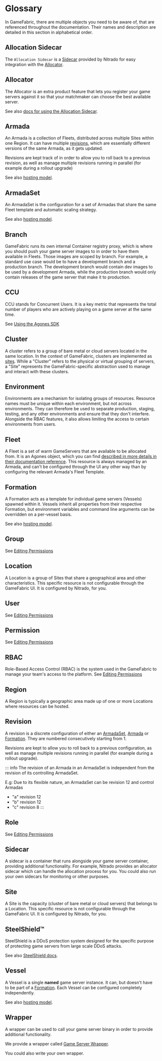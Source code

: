 # Glossary

In GameFabric, there are multiple objects you need to be aware of, that are referenced throughout the documentation. Their names and description are detailed in this section in alphabetical order.


## Allocation Sidecar
The `Allocation Sidecar` is a [Sidecar](#sidecar) provided by Nitrado for easy integration with the [Allocator](#allocator).


## Allocator
The Allocator is an extra product feature that lets you register your game servers against it so that your matchmaker can choose the best available server.


See also [docs for using the Allocation Sidecar](/multiplayer-servers/multiplayer-services/server-allocation/automatically-registering-game-servers).


## Armada

An Armada is a collection of Fleets, distributed across multiple Sites within one Region.
It can have multiple [revisions](/multiplayer-servers/getting-started/glossary#revision), which are essentially different versions of the same Armada, as it gets updated.


Revisions are kept track of in order to allow you to roll back to a previous revision, as well as manage multiple revisions running in parallel (for example during a rollout upgrade)


See also [hosting model](/multiplayer-servers/hosting-models/identifying-your-hosting-model).

## ArmadaSet

An ArmadaSet is the configuration for a set of Armadas that share the same Fleet template and automatic scaling strategy.


See also [hosting model](/multiplayer-servers/hosting-models/identifying-your-hosting-model).

## Branch

GameFabric runs its own internal Container registry proxy, which is where you should push your game server images to in order to have them available in Fleets.
Those images are scoped by branch. For example, a standard use case would be to have a development branch and a production branch. The development branch would contain dev images to be used by a development Armada, while the production branch would only contain releases of the game server that make it to production.

## CCU
CCU stands for Concurrent Users. It is a key metric that represents the total number of players who are actively playing on a game server at the same time.

See [Using the Agones SDK](/multiplayer-servers/getting-started/using-the-agones-sdk.md#player-count-and-capacity-tracking)

## Cluster
A cluster refers to a group of bare metal or cloud servers located in the same location.
In the context of GameFabric, clusters are implemented as [sites](/multiplayer-servers/getting-started/glossary#site). While a "Cluster" refers to the physical or virtual grouping of servers, a "Site" represents the GameFabric-specific abstraction used to manage and interact with these clusters.


## Environment

Environments are a mechanism for isolating groups of resources. Resource names must be unique within each environment, but not across environments.
They can therefore be used to separate production, staging, testing, and any other environments and ensure that they don't interfere.
Alongside the RBAC features, it also allows limiting the access to certain environments from users.

## Fleet

A Fleet is a set of warm GameServers that are available to be allocated from.
It is an Agones object, which you can find [described in more details in their documentation reference](https://agones.dev/site/docs/reference/fleet/).
This resource is always managed by an Armada, and can't be configured through the UI any other way than by configuring the relevant Armada's Fleet Template.

## Formation

A Formation acts as a template for individual game servers (Vessels) spawned within it. Vessels inherit all properties from their respective Formation, but environment variables and command line arguments can be overridden on a per-vessel basis.


See also [hosting model](/multiplayer-servers/hosting-models/identifying-your-hosting-model).

## Group
See [Editing Permissions](/multiplayer-servers/getting-started/editing-permissions#group)

## Location
A Location is a group of Sites that share a geographical area and other characteristics.
This specific resource is not configurable through the GameFabric UI. It is configured by Nitrado, for you.

## User
See [Editing Permissions](/multiplayer-servers/getting-started/editing-permissions#user)

## Permission
See [Editing Permissions](/multiplayer-servers/getting-started/editing-permissions)

## RBAC
Role-Based Access Control (RBAC) is the system used in the GameFabric to manage your team's access to the platform.
See [Editing Permissions](/multiplayer-servers/getting-started/editing-permissions)

## Region

A Region is typically a geographic area made up of one or more Locations where resources can be hosted.

## Revision
A revision is a discrete configuration of either an [ArmadaSet](#armadaset), [Armada](#armada) or [Formation](#formation). They are numbered consecutively starting from 1.

Revisions are kept to allow you to roll back to a previous configuration, as well as manage multiple revisions running in parallel (for example during a rollout upgrade).


::: info
The revision of an Armada in an ArmadaSet is independent from the revision of its controlling ArmadaSet.


E.g: Due to its flexible nature, an ArmadaSet can be revision 12 and control Armadas
 - "a" revision 12
 - "b" revision 12
 - "c" revision 8
:::

## Role
See [Editing Permissions](/multiplayer-servers/getting-started/editing-permissions#role)

## Sidecar

A sidecar is a container that runs alongside your game server container, providing additional functionality.
For example, Nitrado provides an allocator sidecar which can handle the allocation process for you.
You could also run your own sidecars for monitoring or other purposes.

## Site
A Site is the capacity (cluster of bare metal or cloud servers) that belongs to a Location.
This specific resource is not configurable through the GameFabric UI. It is configured by Nitrado, for you.

## SteelShield™
SteelShield is a DDoS protection system designed for the specific purpose of protecting game servers from large scale DDoS attacks.


See also [SteelShield docs](/steelshield/unreal-engine-plugin/introduction).

## Vessel

A Vessel is a single **named** game server instance. It can, but doesn't have to be part of a [Formation](#formation).
Each Vessel can be configured completely independently.


See also [hosting model](/multiplayer-servers/hosting-models/identifying-your-hosting-model).

## Wrapper

A wrapper can be used to call your game server binary in order to provide additional functionality.

We provide a wrapper called [Game Server Wrapper](/multiplayer-servers/multiplayer-services/game-server-wrapper).

You could also write your own wrapper.
